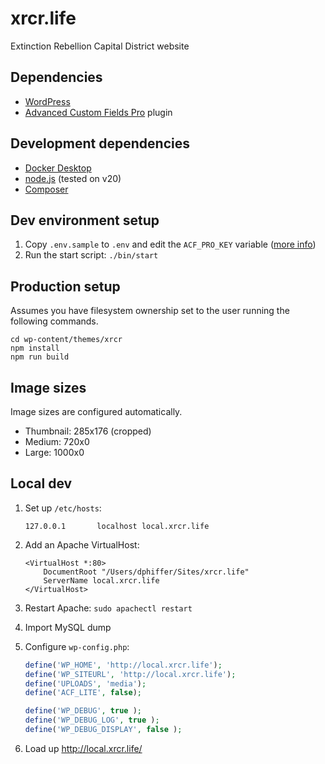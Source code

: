 # xrcr.life

Extinction Rebellion Capital District website

## Dependencies

-   [WordPress](https://wordpress.org/)
-   [Advanced Custom Fields Pro](https://www.advancedcustomfields.com/) plugin

## Development dependencies

-   [Docker Desktop](https://www.docker.com/products/docker-desktop/)
-   [node.js](https://nodejs.org/en/) (tested on v20)
-   [Composer](https://getcomposer.org/)

## Dev environment setup

1. Copy `.env.sample` to `.env` and edit the `ACF_PRO_KEY` variable ([more info](https://www.advancedcustomfields.com/pro/))
2. Run the start script: `./bin/start`

## Production setup

Assumes you have filesystem ownership set to the user running the following commands.

```
cd wp-content/themes/xrcr
npm install
npm run build
```

## Image sizes

Image sizes are configured automatically.

-   Thumbnail: 285x176 (cropped)
-   Medium: 720x0
-   Large: 1000x0

## Local dev

1. Set up `/etc/hosts`:
    ```
    127.0.0.1       localhost local.xrcr.life
    ```
2. Add an Apache VirtualHost:
    ```
    <VirtualHost *:80>
        DocumentRoot "/Users/dphiffer/Sites/xrcr.life"
        ServerName local.xrcr.life
    </VirtualHost>
    ```
3. Restart Apache: `sudo apachectl restart`
4. Import MySQL dump
5. Configure `wp-config.php`:

    ```php
    define('WP_HOME', 'http://local.xrcr.life');
    define('WP_SITEURL', 'http://local.xrcr.life');
    define('UPLOADS', 'media');
    define('ACF_LITE', false);

    define('WP_DEBUG', true );
    define('WP_DEBUG_LOG', true );
    define('WP_DEBUG_DISPLAY', false );
    ```

6. Load up http://local.xrcr.life/
